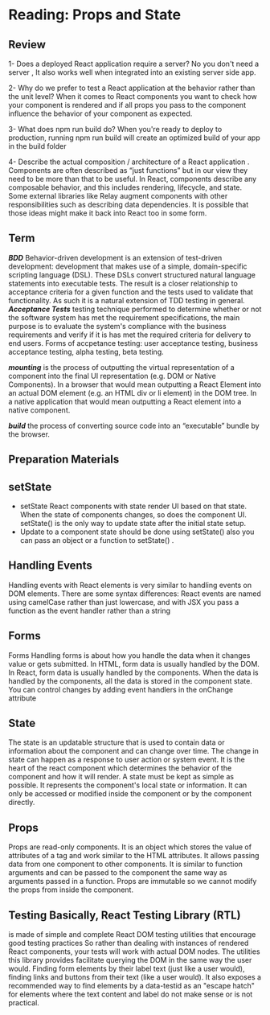 # Reading: Props and State

## Review

1- Does a deployed React application require a server?
No you don't need a server ,  It also works well when integrated into an existing server side app.

2- Why do we prefer to test a React application at the behavior rather than the unit level?
When it comes to React components you want to check how your component is rendered and if all props you pass to the component influence the behavior of your component as expected.

3- What does npm run build do?
When you're ready to deploy to production, running npm run build will create an optimized build of your app in the build folder

4- Describe the actual composition / architecture of a React application .
Components are often described as “just functions” but in our view they need to be more than that to be useful. In React, components describe any composable behavior, and this includes rendering, lifecycle, and state. Some external libraries like Relay augment components with other responsibilities such as describing data dependencies. It is possible that those ideas might make it back into React too in some form.



## Term

***BDD*** Behavior-driven development is an extension of test-driven development: development that makes use of a simple, domain-specific scripting language (DSL). These DSLs convert structured natural language statements into executable tests. The result is a closer relationship to acceptance criteria for a given function and the tests used to validate that functionality. As such it is a natural extension of TDD testing in general.
***Acceptance Tests*** testing technique performed to determine whether or not the software system has met the requirement specifications, the main purpose is to evaluate the system's compliance with the business requirements and verify if it is has met the required criteria for delivery to end users. Forms of accpetance testing: user acceptance testing, business acceptance testing, alpha testing, beta testing.

***mounting***  is the process of outputting the virtual representation of a component into the final UI representation (e.g. DOM or Native Components). In a browser that would mean outputting a React Element into an actual DOM element (e.g. an HTML div or li element) in the DOM tree. In a native application that would mean outputting a React element into a native component.

***build***  the process of converting source code into an “executable” bundle by the browser.


## Preparation Materials


## setState

- setState React components with state render UI based on that state. When the state of components changes, so does the component UI. setState() is the only way to update state after the initial state setup.
- Update to a component state should be done using setState() also you can pass an object or a function to setState() .


## Handling Events

Handling events with React elements is very similar to handling events on DOM elements.
There are some syntax differences: React events are named using camelCase rather than just lowercase, and with JSX you pass a function as the event handler rather than a string

## Forms
Forms Handling forms is about how you handle the data when it changes value or gets submitted.
In HTML, form data is usually handled by the DOM.
In React, form data is usually handled by the components.
When the data is handled by the components, all the data is stored in the component state.
You can control changes by adding event handlers in the onChange attribute

## State
The state is an updatable structure that is used to contain data or information about the component and can change over time. The change in state can happen as a response to user action or system event. It is the heart of the react component which determines the behavior of the component and how it will render. A state must be kept as simple as possible. It represents the component's local state or information. It can only be accessed or modified inside the component or by the component directly.

## Props
Props are read-only components. It is an object which stores the value of attributes of a tag and work similar to the HTML attributes. It allows passing data from one component to other components. It is similar to function arguments and can be passed to the component the same way as arguments passed in a function. Props are immutable so we cannot modify the props from inside the component.

## Testing Basically, React Testing Library (RTL)
 is made of simple and complete React DOM testing utilities that encourage good testing practices So rather than dealing with instances of rendered React components, your tests will work with actual DOM nodes. The utilities this library provides facilitate querying the DOM in the same way the user would. Finding form elements by their label text (just like a user would), finding links and buttons from their text (like a user would). It also exposes a recommended way to find elements by a data-testid as an "escape hatch" for elements where the text content and label do not make sense or is not practical.

 